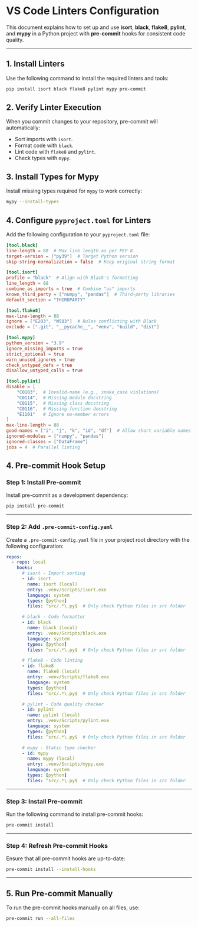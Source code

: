 # **VS Code Linters Configuration**

This document explains how to set up and use **isort**, **black**, **flake8**, **pylint**, and **mypy** in a Python project with **pre-commit** hooks for consistent code quality.

---

## **1. Install Linters**

Use the following command to install the required linters and tools:

```bash
pip install isort black flake8 pylint mypy pre-commit
```

## **2. Verify Linter Execution**

When you commit changes to your repository, pre-commit will automatically:

- Sort imports with `isort`.
- Format code with `black`.
- Lint code with `flake8` and `pylint`.
- Check types with `mypy`.

## **3. Install Types for Mypy**

Install missing types required for `mypy` to work correctly:

```bash
mypy --install-types
```

## **4. Configure `pyproject.toml` for Linters**

Add the following configuration to your `pyproject.toml` file:

```toml
[tool.black]
line-length = 88  # Max line length as per PEP 8
target-version = ["py39"]  # Target Python version
skip-string-normalization = false  # Keep original string format

[tool.isort]
profile = "black"  # Align with Black's formatting
line_length = 88
combine_as_imports = true  # Combine "as" imports
known_third_party = ["numpy", "pandas"]  # Third-party libraries
default_section = "THIRDPARTY"

[tool.flake8]
max-line-length = 88
ignore = ["E203", "W503"]  # Rules conflicting with Black
exclude = [".git", "__pycache__", "venv", "build", "dist"]

[tool.mypy]
python_version = "3.9"
ignore_missing_imports = true
strict_optional = true
warn_unused_ignores = true
check_untyped_defs = true
disallow_untyped_calls = true

[tool.pylint]
disable = [
    "C0103",  # Invalid-name (e.g., snake_case violations)
    "C0114",  # Missing module docstring
    "C0115",  # Missing class docstring
    "C0116",  # Missing function docstring
    "E1101"   # Ignore no-member errors
]
max-line-length = 88
good-names = ["i", "j", "k", "id", "df"]  # Allow short variable names
ignored-modules = ["numpy", "pandas"]
ignored-classes = ["DataFrame"]
jobs = 4  # Parallel linting
```

## **4. Pre-commit Hook Setup**

### **Step 1: Install Pre-commit**

Install pre-commit as a development dependency:

```bash
pip install pre-commit
```

---

### **Step 2: Add `.pre-commit-config.yaml`**

Create a `.pre-commit-config.yaml` file in your project root directory with the following configuration:

```yaml
repos:
  - repo: local
    hooks:
      # isort - Import sorting
      - id: isort
        name: isort (local)
        entry: .venv/Scripts/isort.exe
        language: system
        types: [python]
        files: ^src/.*\.py$  # Only check Python files in src folder

      # black - Code formatter
      - id: black
        name: black (local)
        entry: .venv/Scripts/black.exe
        language: system
        types: [python]
        files: ^src/.*\.py$  # Only check Python files in src folder

      # flake8 - Code linting
      - id: flake8
        name: flake8 (local)
        entry: .venv/Scripts/flake8.exe
        language: system
        types: [python]
        files: ^src/.*\.py$  # Only check Python files in src folder

      # pylint - Code quality checker
      - id: pylint
        name: pylint (local)
        entry: .venv/Scripts/pylint.exe
        language: system
        types: [python]
        files: ^src/.*\.py$  # Only check Python files in src folder

      # mypy - Static type checker
      - id: mypy
        name: mypy (local)
        entry: .venv/Scripts/mypy.exe
        language: system
        types: [python]
        files: ^src/.*\.py$  # Only check Python files in src folder
```

---

### **Step 3: Install Pre-commit**

Run the following command to install pre-commit hooks:

```bash
pre-commit install
```

---

### **Step 4: Refresh Pre-commit Hooks**

Ensure that all pre-commit hooks are up-to-date:

```bash
pre-commit install --install-hooks
```

---

## **5. Run Pre-commit Manually**

To run the pre-commit hooks manually on all files, use:

```bash
pre-commit run --all-files
```
